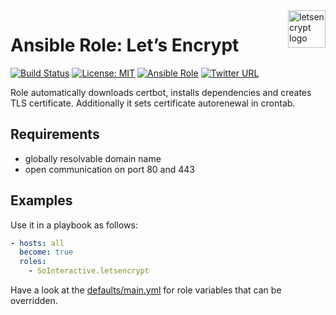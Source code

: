 <a href="https://letsencrypt.org">
    <img src="https://letsencrypt.org/images/letsencrypt-logo-horizontal.svg" alt="letsencrypt logo" title="letsencrypt" align="right" height="60" />
</a>

Ansible Role: Let’s Encrypt
===========================

[![Build Status](https://ci.devops.sosoftware.pl/buildStatus/icon?job=SoInteractive/letsencrypt/master)](https://ci.devops.sosoftware.pl/blue/organizations/jenkins/SoInteractive%2Fletsencrypt/activity) [![License: MIT](https://img.shields.io/badge/license-MIT%20License-brightgreen.svg)](https://opensource.org/licenses/MIT) [![Ansible Role](https://img.shields.io/ansible/role/18183.svg)](https://galaxy.ansible.com/SoInteractive/letsencrypt/) [![Twitter URL](https://img.shields.io/twitter/follow/sointeractive.svg?style=social&label=Follow%20%40SoInteractive)](https://twitter.com/sointeractive)

Role automatically downloads certbot, installs dependencies and creates TLS certificate.
Additionally it sets certificate autorenewal in crontab.

Requirements
------------

- globally resolvable domain name
- open communication on port 80 and 443

Examples
--------

Use it in a playbook as follows:
```yaml
- hosts: all
  become: true
  roles:
    - SoInteractive.letsencrypt
```

Have a look at the [defaults/main.yml](defaults/main.yml) for role variables
that can be overridden.

